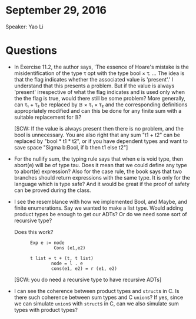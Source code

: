 # September 29, 2016

Speaker: Yao Li

# Questions

- In Exercise 11.2, the author says, 'The essence of Hoare's mistake is the
  misidentification of the type τ opt with the type bool × τ. ... The idea is
  that the flag indicates whether the associated value is 'present'.' I
  understand that this presents a problem. But if the value is always 'present'
  irrespective of what the flag indicates and is used only when the the flag is
  true, would there still be some problem? More generally, can τ₁ + τ₂ be
  replaced by 𝔹 × τ₁ × τ₂ and the corresponding definitions appropriately
  modified and can this be done for any finite sum with a suitable replacement
  for 𝔹?

  [SCW: If the value is always present then there is no problem, and the bool
  is unnecessary.  You are also right that any sum "t1 + t2" can be replaced by
  "bool * t1 * t2", or if you have dependent types and want to save space
  "Sigma b:Bool, if b then t1 else t2"]

- For the nullify sum, the typing rule says that when e is void type, then
  abort(e) will be of type tau. Does it mean that we could define any type to
  abort(e) expression? Also for the case rule, the book says that two branches
  should return expressions with the same type. It is only for the language
  which is type safe? And it would be great if the proof of safety can be
  proved during the class.

- I see the resemblance with how we implemented Bool, and Maybe, and finite
  enumerations. Say we wanted to make a list type. Would adding product types be
  enough to get our ADTs? Or do we need some sort of recursive type?

  Does this work?
  
            Exp e := node
                     Cons (e1,e2)

            t list = t + (t, t list)
                    node = l . e
                    cons(e1, e2) = r (e1, e2)

  [SCW: you do need a recursive type to have recursive ADTs]

- I can see the coherence between product types and `struct`s in C. Is there
such coherence between sum types and C `union`s?  If yes, since we can
simulate `union`s with `struct`s in C, can we also simulate sum types with
product types?